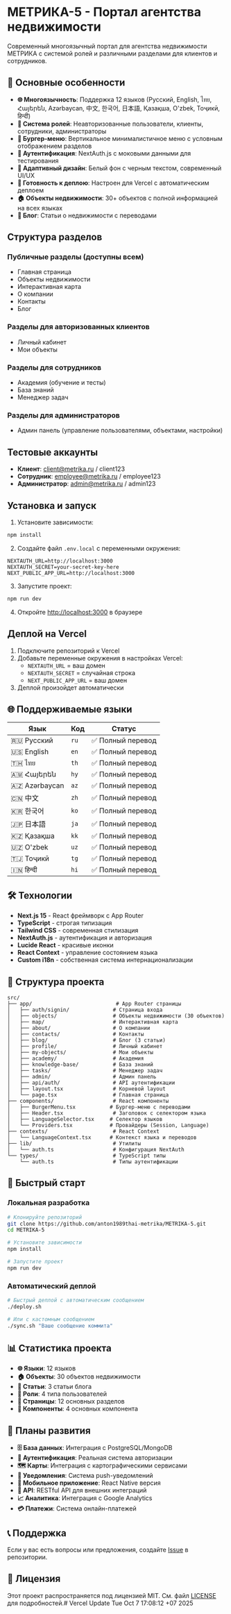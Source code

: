 # МЕТРИКА-5 - Портал агентства недвижимости

Современный многоязычный портал для агентства недвижимости МЕТРИКА с системой ролей и различными разделами для клиентов и сотрудников.

## 🌟 Основные особенности

- **🌐 Многоязычность**: Поддержка 12 языков (Русский, English, ไทย, Հայերեն, Azərbaycan, 中文, 한국어, 日本語, Қазақша, O'zbek, Тоҷикӣ, हिन्दी)
- **👥 Система ролей**: Неавторизованные пользователи, клиенты, сотрудники, администраторы
- **🍔 Бургер-меню**: Вертикальное минималистичное меню с условным отображением разделов
- **🔐 Аутентификация**: NextAuth.js с моковыми данными для тестирования
- **📱 Адаптивный дизайн**: Белый фон с черным текстом, современный UI/UX
- **🚀 Готовность к деплою**: Настроен для Vercel с автоматическим деплоем
- **🏠 Объекты недвижимости**: 30+ объектов с полной информацией на всех языках
- **📝 Блог**: Статьи о недвижимости с переводами

## Структура разделов

### Публичные разделы (доступны всем)
- Главная страница
- Объекты недвижимости
- Интерактивная карта
- О компании
- Контакты
- Блог

### Разделы для авторизованных клиентов
- Личный кабинет
- Мои объекты

### Разделы для сотрудников
- Академия (обучение и тесты)
- База знаний
- Менеджер задач

### Разделы для администраторов
- Админ панель (управление пользователями, объектами, настройки)

## Тестовые аккаунты

- **Клиент**: client@metrika.ru / client123
- **Сотрудник**: employee@metrika.ru / employee123
- **Администратор**: admin@metrika.ru / admin123

## Установка и запуск

1. Установите зависимости:
```bash
npm install
```

2. Создайте файл `.env.local` с переменными окружения:
```env
NEXTAUTH_URL=http://localhost:3000
NEXTAUTH_SECRET=your-secret-key-here
NEXT_PUBLIC_APP_URL=http://localhost:3000
```

3. Запустите проект:
```bash
npm run dev
```

4. Откройте [http://localhost:3000](http://localhost:3000) в браузере

## Деплой на Vercel

1. Подключите репозиторий к Vercel
2. Добавьте переменные окружения в настройках Vercel:
   - `NEXTAUTH_URL` = ваш домен
   - `NEXTAUTH_SECRET` = случайная строка
   - `NEXT_PUBLIC_APP_URL` = ваш домен
3. Деплой произойдет автоматически

## 🌐 Поддерживаемые языки

| Язык | Код | Статус |
|------|-----|--------|
| 🇷🇺 Русский | `ru` | ✅ Полный перевод |
| 🇺🇸 English | `en` | ✅ Полный перевод |
| 🇹🇭 ไทย | `th` | ✅ Полный перевод |
| 🇦🇲 Հայերեն | `hy` | ✅ Полный перевод |
| 🇦🇿 Azərbaycan | `az` | ✅ Полный перевод |
| 🇨🇳 中文 | `zh` | ✅ Полный перевод |
| 🇰🇷 한국어 | `ko` | ✅ Полный перевод |
| 🇯🇵 日本語 | `ja` | ✅ Полный перевод |
| 🇰🇿 Қазақша | `kk` | ✅ Полный перевод |
| 🇺🇿 O'zbek | `uz` | ✅ Полный перевод |
| 🇹🇯 Тоҷикӣ | `tg` | ✅ Полный перевод |
| 🇮🇳 हिन्दी | `hi` | ✅ Полный перевод |

## 🛠 Технологии

- **Next.js 15** - React фреймворк с App Router
- **TypeScript** - строгая типизация
- **Tailwind CSS** - современная стилизация
- **NextAuth.js** - аутентификация и авторизация
- **Lucide React** - красивые иконки
- **React Context** - управление состоянием языка
- **Custom i18n** - собственная система интернационализации

## 📁 Структура проекта

```
src/
├── app/                           # App Router страницы
│   ├── auth/signin/              # Страница входа
│   ├── objects/                  # Объекты недвижимости (30 объектов)
│   ├── map/                      # Интерактивная карта
│   ├── about/                    # О компании
│   ├── contacts/                 # Контакты
│   ├── blog/                     # Блог (3 статьи)
│   ├── profile/                  # Личный кабинет
│   ├── my-objects/               # Мои объекты
│   ├── academy/                  # Академия
│   ├── knowledge-base/           # База знаний
│   ├── tasks/                    # Менеджер задач
│   ├── admin/                    # Админ панель
│   ├── api/auth/                 # API аутентификации
│   ├── layout.tsx                # Корневой layout
│   └── page.tsx                  # Главная страница
├── components/                   # React компоненты
│   ├── BurgerMenu.tsx           # Бургер-меню с переводами
│   ├── Header.tsx                # Заголовок с селектором языка
│   ├── LanguageSelector.tsx     # Селектор языков
│   └── Providers.tsx            # Провайдеры (Session, Language)
├── contexts/                     # React Context
│   └── LanguageContext.tsx      # Контекст языка и переводов
├── lib/                          # Утилиты
│   └── auth.ts                   # Конфигурация NextAuth
└── types/                        # TypeScript типы
    └── auth.ts                   # Типы аутентификации
```

## 🚀 Быстрый старт

### Локальная разработка
```bash
# Клонируйте репозиторий
git clone https://github.com/anton1989thai-metrika/METRIKA-5.git
cd METRIKA-5

# Установите зависимости
npm install

# Запустите проект
npm run dev
```

### Автоматический деплой
```bash
# Быстрый деплой с автоматическим сообщением
./deploy.sh

# Или с кастомным сообщением
./sync.sh "Ваше сообщение коммита"
```

## 📊 Статистика проекта

- **🌐 Языки**: 12 языков
- **🏠 Объекты**: 30 объектов недвижимости
- **📝 Статьи**: 3 статьи блога
- **👥 Роли**: 4 типа пользователей
- **📱 Страницы**: 12 основных разделов
- **🔧 Компоненты**: 4 основных компонента

## 🔮 Планы развития

- **🗄️ База данных**: Интеграция с PostgreSQL/MongoDB
- **🔐 Аутентификация**: Реальная система авторизации
- **🗺️ Карты**: Интеграция с картографическими сервисами
- **🔔 Уведомления**: Система push-уведомлений
- **📱 Мобильное приложение**: React Native версия
- **🔌 API**: RESTful API для внешних интеграций
- **📈 Аналитика**: Интеграция с Google Analytics
- **💳 Платежи**: Система онлайн-платежей

## 📞 Поддержка

Если у вас есть вопросы или предложения, создайте [Issue](https://github.com/anton1989thai-metrika/METRIKA-5/issues) в репозитории.

## 📄 Лицензия

Этот проект распространяется под лицензией MIT. См. файл [LICENSE](LICENSE) для подробностей.# Vercel Update Tue Oct  7 17:08:12 +07 2025
